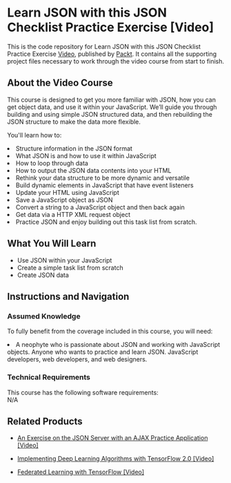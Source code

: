 


# Learn JSON with this JSON Checklist Practice Exercise [Video]
This is the code repository for Learn JSON with this JSON Checklist Practice Exercise [Video](https://www.packtpub.com/web-development/json-checklist-practice-exercise-learn-json-video), published by [Packt](https://www.packtpub.com/?utm_source=github). It contains all the supporting project files necessary to work through the video course from start to finish.
## About the Video Course
This course is designed to get you more familiar with JSON, how you can get object data, and use it within your JavaScript. We’ll guide you through building and using simple JSON structured data, and then rebuilding the JSON structure to make the data more flexible.

You'll learn how to:

<li>Structure information in the JSON format</li>
<li>What JSON is and how to use it within JavaScript</li>
<li>How to loop through data</li>
<li>How to output the JSON data contents into your HTML</li>
<li>Rethink your data structure to be more dynamic and versatile</li>
<li>Build dynamic elements in JavaScript that have event listeners</li>
<li>Update your HTML using JavaScript</li>
<li>Save a JavaScript object as JSON </li>
<li>Convert a string to a JavaScript object and then back again</li>
<li>Get data via a HTTP XML request object</li>
<li>Practice JSON and enjoy building out this task list from scratch.</li>

<H2>What You Will Learn</H2>
<DIV class=book-info-will-learn-text>
<UL>
<LI>Use JSON within your JavaScript</LI>
<LI>Create a simple task list from scratch</LI>
<LI>Create JSON data</LI>
</UL></DIV>

## Instructions and Navigation
### Assumed Knowledge
To fully benefit from the coverage included in this course, you will need:<br/>
<DIV class=book-info-will-learn-text>
<li>A neophyte who is passionate about JSON and working with JavaScript objects. Anyone who wants to practice and learn JSON. JavaScript developers, web developers, and web designers.</li>
<DIV>

### Technical Requirements
This course has the following software requirements:<br/>
N/A

## Related Products
* [An Exercise on the JSON Server with an AJAX Practice Application [Video]
](https://www.packtpub.com/web-development/exercise-json-server-ajax-practice-application-video)

* [Implementing Deep Learning Algorithms with TensorFlow 2.0 [Video]
]( https://www.packtpub.com/big-data-and-business-intelligence/implementing-deep-learning-algorithms-tensorflow-20-video)

* [Federated Learning with TensorFlow [Video]
]( https://www.packtpub.com/big-data-and-business-intelligence/federated-learning-tensorflow-video)
